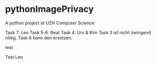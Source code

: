 # pythonImagePrivacy
A python project at UZH Computer Science 

Task 7: Leo
Task 5-6: Beat
Task 4: Urs & Kim
Task 3 ist nicht zwingend nötig, Task 6 kann den ersetzen.

test

Test Leo